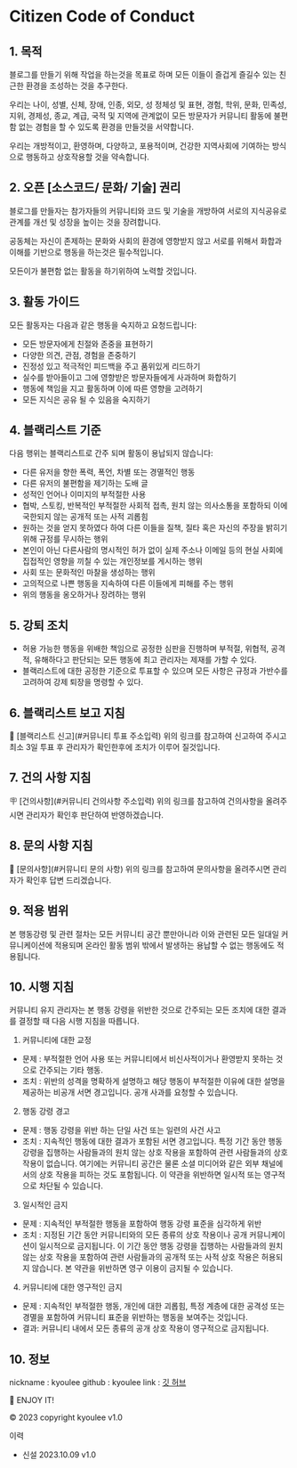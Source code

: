 # Citizen Code of Conduct

## 1. 목적

블로그를 만들기 위해 작업을 하는것을 목표로 하며 모든 이들이 즐겁게 즐길수 있는 친근한 환경을 조성하는 것을 추구한다.

우리는 나이, 성별, 신체, 장애, 인종, 외모, 성 정체성 및 표현, 경험, 학위, 문화, 민족성, 지위, 경제성, 종교, 계급, 국적 및 지역에 관계없이 모든 방문자가 커뮤니티 활동에 불편함 없는 경험을 할 수 있도록 환경을 만들것을 서약합니다.

우리는 개방적이고, 환영하며, 다양하고, 포용적이며, 건강한 지역사회에 기여하는 방식으로 행동하고 상호작용할 것을 약속합니다.

## 2. 오픈 [소스코드/ 문화/ 기술] 권리

블로그를 만들자는 참가자들의 커뮤니티와 코드 및 기술을 개방하여 서로의 지식공유로 관계를 개선 및 성장을 높이는 것을 장려합니다.

공동체는 자신이 존제하는 문화와 사회의 환경에 영향받지 않고 서로를 위해서 화합과 이해를 기반으로 행동을 하는것은 필수적입니다.

모든이가 불편함 없는 활동을 하기위하여 노력할 것입니다.

## 3. 활동 가이드

모든 활동자는 다음과 같은 행동을 숙지하고 요청드립니다:
 * 모든 방문자에게 친절와 존중을 표현하기
 * 다양한 의견, 관점, 경험을 존중하기
 * 진정성 있고 적극적인 피드백을 주고 품위있게 리드하기
 * 실수를 받아들이고 그에 영향받은 방문자들에게 사과하며 화합하기
 * 행동에 책임을 지고 활동하며 이에 따른 영향을 고려하기
 * 모든 지식은 공유 될 수 있음을 숙지하기

## 4. 블랙리스트 기준

다음 행위는 블랙리스트로 간주 되며 활동이 용납되지 않습니다:
 * 다른 유저을 향한 폭력, 폭언, 차별 또는 경멸적인 행동
 * 다른 유저의 불편함을 제기하는 도배 글
 * 성적인 언어나 이미지의 부적절한 사용
 * 협박, 스토킹, 반복적인 부적절한 사회적 접촉, 원치 않는 의사소통을 포함하되 이에 국한되지 않는 공개적 또는 사적 괴롭힘
 * 원하는 것을 얻지 못하였다 하여 다른 이들을 질책, 질타 혹은 자신의 주장을 밝히기 위해 규정를 무시하는 행위
 * 본인이 아닌 다른사람의 명시적인 허가 없이 실제 주소나 이메일 등의 현실 사회에 집접적인 영향을 끼칠 수 있는 개인정보를 게시하는 행위
 * 사회 또는 문화적인 마찰을 생성하는 행위
 * 고의적으로 나쁜 행동을 지속하여 다른 이들에게 피해를 주는 행위
 * 위의 행동을 옹오하거나 장려하는 행위

## 5. 강퇴 조치
 - 허용 가능한 행동을 위배한 책임으로 공정한 심판을 진행하며 부적절, 위협적, 공격적, 유해하다고 판단되는 모든 행동에 최고 관리자는 제재를 가할 수 있다.
 - 블랙리스트에 대한 공정한 기준으로 투표할 수 있으며 모든 사항은 규정과 가반수를 고려하여 강제 퇴장을 명령할 수 있다.

## 6. 블랙리스트 보고 지침
👿 [블랙리스트 신고](#커뮤니티 투표 주소입력)
위의 링크를 참고하여 신고하여 주시고 최소 3일 투표 후 관리자가 확인한후에 조치가 이루어 질것입니다.

## 7. 건의 사항 지침
🪧 [건의사항](#커뮤니티 건의사항 주소입력)
위의 링크를 참고하여 건의사항을 올려주시면 관리자가 확인후 판단하여 반영하겠습니다.

## 8. 문의 사항 지침
📨 [문의사항](#커뮤니티 문의 사항)
위의 링크를 참고하여 문의사항을 올려주시면 관리자가 확인후 답변 드리겠습니다.

## 9. 적용 범위
본 행동강령 및 관련 절차는 모든 커뮤니티 공간 뿐만아니라 이와 관련된 모든 일대일 커뮤니케이션에 적용되며 온라인 활동 범위 밖에서 발생하는 용납할 수 없는 행동에도 적용됩니다.

## 10. 시행 지침

커뮤니티 유지 관리자는 본 행동 강령을 위반한 것으로 간주되는 모든 조치에 대한 결과를 결정할 때 다음 시행 지침을 따릅니다.

1. 커뮤니티에 대한 교정
- 문제 : 부적절한 언어 사용 또는 커뮤니티에서 비신사적이거나 환영받지 못하는 것으로 간주되는 기타 행동.
- 조치 : 위반의 성격을 명확하게 설명하고 해당 행동이 부적절한 이유에 대한 설명을 제공하는 비공개 서면 경고입니다. 공개 사과를 요청할 수 있습니다.

2. 행동 강령 경고
- 문제 : 행동 강령을 위반 하는 단일 사건 또는 일련의 사건 사고
- 조치 : 지속적인 행동에 대한 결과가 포함된 서면 경고입니다. 특정 기간 동안 행동 강령을 집행하는 사람들과의 원치 않는 상호 작용을 포함하여 관련 사람들과의 상호 작용이 없습니다. 여기에는 커뮤니티 공간은 물론 소셜 미디어와 같은 외부 채널에서의 상호 작용을 피하는 것도 포함됩니다. 이 약관을 위반하면 일시적 또는 영구적으로 차단될 수 있습니다.

3. 일시적인 금지
- 문제 : 지속적인 부적절한 행동을 포함하여 행동 강령 표준을 심각하게 위반
- 조치 : 지정된 기간 동안 커뮤니티와의 모든 종류의 상호 작용이나 공개 커뮤니케이션이 일시적으로 금지됩니다. 이 기간 동안 행동 강령을 집행하는 사람들과의 원치 않는 상호 작용을 포함하여 관련 사람들과의 공개적 또는 사적 상호 작용은 허용되지 않습니다. 본 약관을 위반하면 영구 이용이 금지될 수 있습니다.

4. 커뮤니티에 대한 영구적인 금지
- 문제 : 지속적인 부적절한 행동, 개인에 대한 괴롭힘, 특정 계층에 대한 공격성 또는 경멸을 포함하여 커뮤니티 표준을 위반하는 행동을 보여주는 것입니다.
- 결과: 커뮤니티 내에서 모든 종류의 공개 상호 작용이 영구적으로 금지됩니다.

## 10. 정보

nickname : kyoulee
github : kyoulee
link : [깃 허브](https://github.com/kyoulee)

🚀 ENJOY IT!

©️ 2023 copyright kyoulee v1.0

이력
- 신설 2023.10.09 v1.0